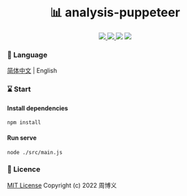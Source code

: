 <h1 align="center">📊 analysis-puppeteer</h1>

<p align="center">
<a target="_blank" href="https://github.com/zhouboyi1998/analysis-puppeteer"> 
<img src="https://img.shields.io/github/stars/zhouboyi1998/analysis-puppeteer?logo=github">
</a>
<a target="_blank" href="https://opensource.org/licenses/MIT"> 
<img src="https://img.shields.io/badge/license-MIT-red"> 
</a>
<img src="https://img.shields.io/badge/Node.js-16.16.0-mediumseagreen">
<img src="https://img.shields.io/badge/Puppeteer-21.3.1-mediumaquamarine">
</p>

### 📖 Language

[简体中文](./README.md) | English

### ⌛ Start

#### Install dependencies

```
npm install
```

#### Run serve

```
node ./src/main.js
```

### 📜 Licence

[MIT License](https://opensource.org/licenses/MIT) Copyright (c) 2022 周博义
